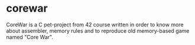 # corewar
CoreWar is a C pet-project from 42 course written in order to know more about
assembler, memory rules and to reproduce old memory-based game named "Core War".
